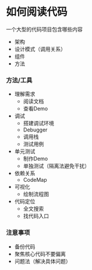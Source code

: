 # 如何阅读代码
一个大型的代码项目包含哪些内容  
* 架构
* 设计模式（调用关系）
* 组件
* 方法

### 方法/工具
* 理解需求
  * 阅读文档
  * 查看Demo
* 调试 
  * 搭建调试环境
  * Debugger
  * 调用栈
  * 测试用例
* 单元测试
  * 制作Demo
  * 单独测试（隔离法避免干扰）
* 依赖关系
  * CodeMap
* 可视化
  * 绘制流程图
* 代码定位
  * 全文搜索
  * 找代码入口

### 注意事项
* 备份代码
* 聚焦核心代码不要偏离
* 问题法（解决具体问题）



